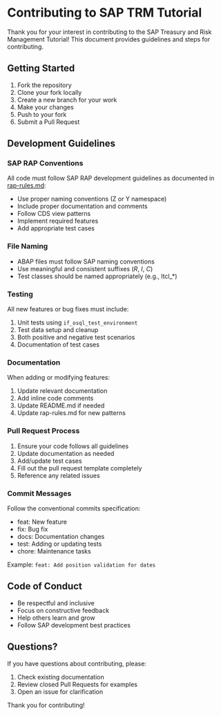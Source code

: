 # Contributing to SAP TRM Tutorial

Thank you for your interest in contributing to the SAP Treasury and Risk Management Tutorial! This document provides guidelines and steps for contributing.

## Getting Started

1. Fork the repository
2. Clone your fork locally
3. Create a new branch for your work
4. Make your changes
5. Push to your fork
6. Submit a Pull Request

## Development Guidelines

### SAP RAP Conventions

All code must follow SAP RAP development guidelines as documented in [rap-rules.md](rap-rules.md):

- Use proper naming conventions (Z or Y namespace)
- Include proper documentation and comments
- Follow CDS view patterns
- Implement required features
- Add appropriate test cases

### File Naming

- ABAP files must follow SAP naming conventions
- Use meaningful and consistent suffixes (_R_, _I_, _C_)
- Test classes should be named appropriately (e.g., ltcl_*)

### Testing

All new features or bug fixes must include:

1. Unit tests using `if_osql_test_environment`
2. Test data setup and cleanup
3. Both positive and negative test scenarios
4. Documentation of test cases

### Documentation

When adding or modifying features:

1. Update relevant documentation
2. Add inline code comments
3. Update README.md if needed
4. Update rap-rules.md for new patterns

### Pull Request Process

1. Ensure your code follows all guidelines
2. Update documentation as needed
3. Add/update test cases
4. Fill out the pull request template completely
5. Reference any related issues

### Commit Messages

Follow the conventional commits specification:

- feat: New feature
- fix: Bug fix
- docs: Documentation changes
- test: Adding or updating tests
- chore: Maintenance tasks

Example: `feat: Add position validation for dates`

## Code of Conduct

- Be respectful and inclusive
- Focus on constructive feedback
- Help others learn and grow
- Follow SAP development best practices

## Questions?

If you have questions about contributing, please:

1. Check existing documentation
2. Review closed Pull Requests for examples
3. Open an issue for clarification

Thank you for contributing!